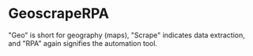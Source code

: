# GeoscrapeRPA
"Geo" is short for geography (maps), "Scrape" indicates data extraction, and "RPA" again signifies the automation tool.
